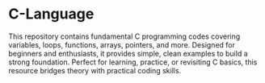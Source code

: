 # C-Language
This repository contains fundamental C programming codes covering variables, loops, functions, arrays, pointers, and more. Designed for beginners and enthusiasts, it provides simple, clean examples to build a strong foundation. Perfect for learning, practice, or revisiting C basics, this resource bridges theory with practical coding skills.
